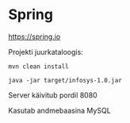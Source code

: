 # Spring
https://spring.io

Projekti juurkataloogis:
```
mvn clean install

java -jar target/infosys-1.0.jar
```

Server käivitub pordil 8080

Kasutab andmebaasina MySQL
